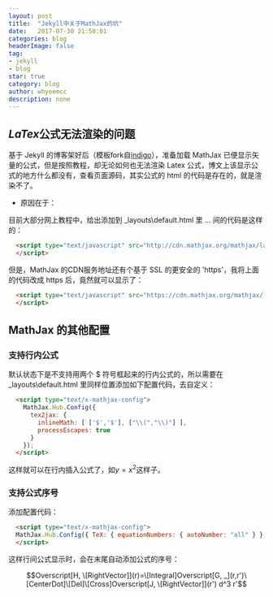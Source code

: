 ```yaml
---
layout: post
title:  "Jekyll中关于MathJax的坑"
date:   2017-07-30 21:50:01
categories: blog
headerImage: false
tag:
- jekyll
- blog
star: true
category: blog
author: whyeemcc
description: none
---
```


## $LaTex$公式无法渲染的问题

基于 Jekyll 的博客架好后（模板fork自[indigo](https://github.com/sergiokopplin/indigo)），准备加载 MathJax 已便显示矢量的公式，但是按照教程，却无论如何也无法渲染 Latex 公式，博文上该显示公式的地方什么都没有，查看页面源码，其实公式的 html 的代码是存在的，就是渲染不了。

* 原因在于：

目前大部分网上教程中，给出添加到 _layouts\default.html 里 <head>…</head> 间的代码是这样的：

```html
  <script type="text/javascript" src="http://cdn.mathjax.org/mathjax/latest/MathJax.js?config=TeX-AMS-MML_HTMLorMML">
  </script>
```

但是，MathJax 的CDN服务地址还有个基于 SSL 的更安全的 'https'，我将上面的代码改成 https 后，竟然就可以显示了：

```html
  <script type="text/javascript" src="https://cdn.mathjax.org/mathjax/latest/MathJax.js?config=TeX-AMS-MML_HTMLorMML">
  </script>
```

## MathJax 的其他配置

### 支持行内公式

默认状态下是不支持用两个 $ 符号框起来的行内公式的，所以需要在 _layouts\default.html 里同样位置添加如下配置代码，去自定义：

```html
  <script type="text/x-mathjax-config">
    MathJax.Hub.Config({
      tex2jax: {
        inlineMath: [ ['$','$'], ["\\(","\\)"] ],
        processEscapes: true
      }
    });
  </script>
```

这样就可以在行内插入公式了，如$y=x^2$这样子。

### 支持公式序号

添加配置代码：

```html
  <script type="text/x-mathjax-config"> 
  MathJax.Hub.Config({ TeX: { equationNumbers: { autoNumber: "all" } } }); 
  </script>
```
这样行间公式显示时，会在末尾自动添加公式的序号：

$$Overscript[H, \[RightVector]](r)=\[Integral]Overscript[G, _](r,r')\[CenterDot]\[Del]\[Cross]Overscript[J, \[RightVector]](r') d^3 r'$$
